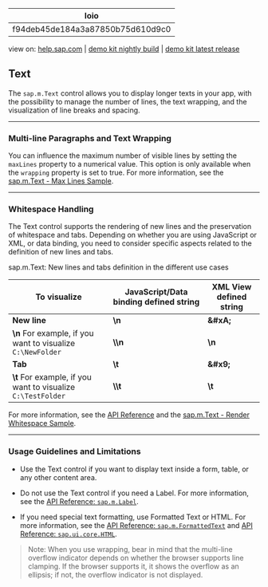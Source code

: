 | loio |
| -----|
| f94deb45de184a3a87850b75d610d9c0 |

<div id="loio">

view on: [help.sap.com](https://help.sap.com/viewer/DRAFT/3237636b137e43519a20ad5513c49ccb/latest/en-US/f94deb45de184a3a87850b75d610d9c0.html) | [demo kit nightly build](https://openui5nightly.hana.ondemand.com/#/topic/f94deb45de184a3a87850b75d610d9c0) | [demo kit latest release](https://openui5.hana.ondemand.com/#/topic/f94deb45de184a3a87850b75d610d9c0)</div>
<!-- loiof94deb45de184a3a87850b75d610d9c0 -->

## Text

The `sap.m.Text` control allows you to display longer texts in your app, with the possibility to manage the number of lines, the text wrapping, and the visualization of line breaks and spacing.

***

<a name="loiof94deb45de184a3a87850b75d610d9c0__section_odw_ffn_xdb"/>

### Multi-line Paragraphs and Text Wrapping

You can influence the maximum number of visible lines by setting the `maxLines` property to a numerical value. This option is only available when the `wrapping` property is set to true. For more information, see the [sap.m.Text - Max Lines Sample](https://openui5.hana.ondemand.com/#/sample/sap.m.sample.TextMaxLines/preview). 

***

<a name="loiof94deb45de184a3a87850b75d610d9c0__section_xgk_hfn_xdb"/>

### Whitespace Handling

The Text control supports the rendering of new lines and the preservation of whitespace and tabs. Depending on whether you are using JavaScript or XML, or data binding, you need to consider specific aspects related to the definition of new lines and tabs.

sap.m.Text: New lines and tabs definition in the different use cases<a name="loiof94deb45de184a3a87850b75d610d9c0__table_mdn_gnp_tdb"/>

|To visualize|JavaScript/Data binding defined string|XML View defined string|
|------------|--------------------------------------|-----------------------|
| **New line** | **\\n** | **&\#xA;** |
| **\\n** For example, if you want to visualize `C:\NewFolder` | **\\\\n** | **\\n** |
| **Tab** | **\\t** | **&\#x9;** |
| **\\t** For example, if you want to visualize `C:\TestFolder` | **\\\\t** | **\\t** |

For more information, see the [API Reference](https://openui5.hana.ondemand.com/#/api/sap.m.Text) and the [sap.m.Text - Render Whitespace Sample](https://openui5.hana.ondemand.com/#/sample/sap.m.sample.TextRenderWhitespace/preview). 

***

<a name="loiof94deb45de184a3a87850b75d610d9c0__section_qr2_lhn_xdb"/>

### Usage Guidelines and Limitations

-   Use the Text control if you want to display text inside a form, table, or any other content area.

-   Do not use the Text control if you need a Label. For more information, see the [API Reference: `sap.m.Label`](https://openui5.hana.ondemand.com/#/api/sap.m.Label). 

-   If you need special text formatting, use Formatted Text or HTML. For more information, see the [API Reference: `sap.m.FormattedText`](https://openui5.hana.ondemand.com/#/api/sap.m.FormattedText) and [API Reference: `sap.ui.core.HTML`](https://openui5.hana.ondemand.com/#/api/sap.ui.core.HTML). 


> Note:
> When you use wrapping, bear in mind that the multi-line overflow indicator depends on whether the browser supports line clamping. If the browser supports it, it shows the overflow as an ellipsis; if not, the overflow indicator is not displayed.
> 
> 


